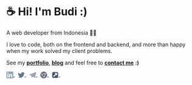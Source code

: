 # ☕ Hi! I'm Budi :)

A web developer from Indonesia 👨‍💻

I love to code, both on the frontend and backend, and more than happy when my work solved my client problems.

See my <ins>**[portfolio](https://budidev.com/dev/ "budi's dev/project")**</ins>,
<ins>**[blog](https://budidev.com/posts/ "budi's blog")**</ins> and feel free to <ins>**[contact me](https://budidev.com/about/#contact "budi's contact")**</ins> **:)**

<a href="https://linkedin.com/in/budimanfajarf" target="_blank" title="linkedin">
    <img align="center" src="/icons/linkedin.svg" alt="linkedin" height="18"/>
</a> &nbsp;
<a href="https://twitter.com/budimanfajarf" target="_blank" title="twitter">
    <img align="center" src="/icons/twitter.svg" alt="linkedin" height="18"/>
</a> &nbsp;
<a href="https://t.me/budimanfajarf" target="_blank" title="telegram">
    <img align="center" src="/icons/telegram.svg" alt="web" height="18"/>
</a> &nbsp;
<a href="https://budidev.com" target="_blank" title="website">
    <img align="center" src="/icons/googlechrome.svg" alt="web" height="18"/>
</a> &nbsp;
<a href="https://budidev.com" target="_blank" title="website">
    <img align="center" src="/icons/external-link.svg" alt="web" height="18"/>
</a> &nbsp;


<!--
### Hi there 👋

**budimanfajarf/budimanfajarf** is a ✨ _special_ ✨ repository because its `README.md` (this file) appears on your GitHub profile.

Here are some ideas to get you started:

- 🔭 I’m currently working on ...
- 🌱 I’m currently learning ...
- 👯 I’m looking to collaborate on ...
- 🤔 I’m looking for help with ...
- 💬 Ask me about ...
- 📫 How to reach me: ...
- 😄 Pronouns: ...
- ⚡ Fun fact: ...
-->
